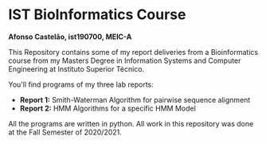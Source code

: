 # IST BioInformatics Course

**Afonso Castelão, ist190700, MEIC-A**

This Repository contains some of my report deliveries from a Bioinformatics course from my Masters Degree in Information Systems and Computer Engineering at Instituto Superior Técnico.

You'll find programs of my three lab reports:
* **Report 1:** Smith-Waterman Algorithm for pairwise sequence alignment
* **Report 2:** HMM Algorithms for a specific HMM Model

All the programs are written in python. All work in this repository was done at the Fall Semester of 2020/2021.
